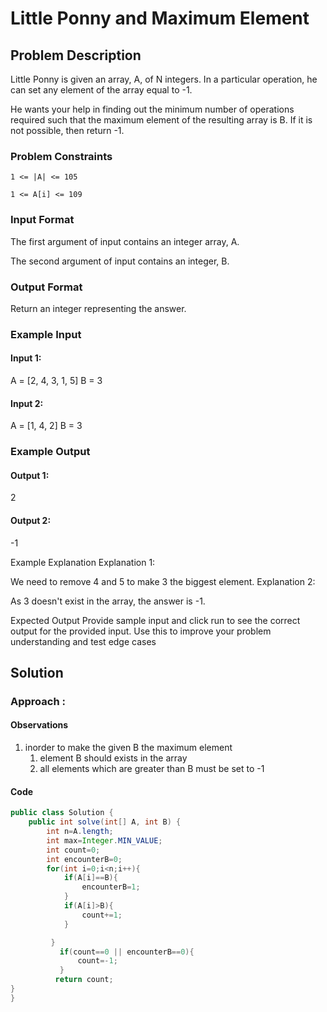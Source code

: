 # Little Ponny and Maximum Element

## Problem Description

Little Ponny is given an array, A, of N integers. In a particular operation, he can set any element of the array equal to -1.

He wants your help in finding out the minimum number of operations required such that the maximum element of the resulting array is B. If it is not possible, then return -1.

### Problem Constraints

```
1 <= |A| <= 105

1 <= A[i] <= 109
```

### Input Format

The first argument of input contains an integer array, A.

The second argument of input contains an integer, B.

### Output Format

Return an integer representing the answer.

### Example Input

#### Input 1:

A = [2, 4, 3, 1, 5]
B = 3

#### Input 2:

A = [1, 4, 2]
B = 3

### Example Output

#### Output 1:

2

#### Output 2:

-1

Example Explanation
Explanation 1:

We need to remove 4 and 5 to make 3 the biggest element.
Explanation 2:

As 3 doesn't exist in the array, the answer is -1.

Expected Output
Provide sample input and click run to see the correct output for the provided input. Use this to improve your problem understanding and test edge cases

## Solution

### Approach :

#### Observations

1. inorder to make the given B the maximum element
   1. element B should exists in the array
   1. all elements which are greater than B must be set to -1

#### Code

```java
public class Solution {
    public int solve(int[] A, int B) {
        int n=A.length;
        int max=Integer.MIN_VALUE;
        int count=0;
        int encounterB=0;
        for(int i=0;i<n;i++){
            if(A[i]==B){
                encounterB=1;
            }
            if(A[i]>B){
                count+=1;
            }

         }
           if(count==0 || encounterB==0){
               count=-1;
           }
          return count;
}
}

```
